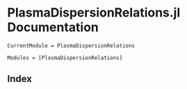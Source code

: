 # PlasmaDispersionRelations.jl Documentation

```@meta
CurrentModule = PlasmaDispersionRelations
```

```@autodocs
Modules = [PlasmaDispersionRelations]
```

## Index

```@index
```
